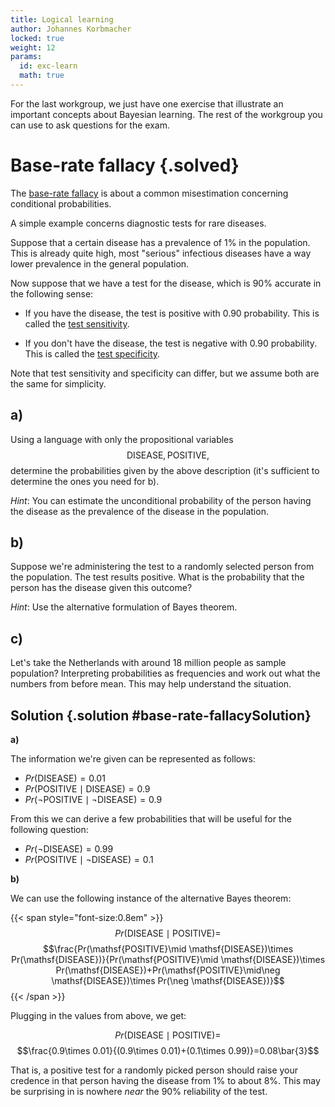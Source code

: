 ```yaml
---
title: Logical learning
author: Johannes Korbmacher
locked: true
weight: 12
params: 
  id: exc-learn
  math: true
---
```


For the last workgroup, we just have one exercise that illustrate an important
concepts about Bayesian learning. The rest of the workgroup you can use to ask
questions for the exam.

# Base-rate fallacy {.solved}

The [base-rate fallacy](https://en.wikipedia.org/wiki/Base_rate_fallacy) is 
about a common misestimation concerning conditional probabilities.

A simple example concerns diagnostic tests for rare diseases.

Suppose that a certain disease has a prevalence of 1% in the population. This is
already quite high, most "serious" infectious diseases have a way lower
prevalence in the general population.

Now suppose that we have a test for the disease, which is 90% accurate in the
following sense:

+ If you have the disease, the test is positive with 0.90 probability. This is
called the [test sensitivity](Sensitivity_and_specificity).

+ If you don't have the disease, the test is negative with 0.90 probability. This is
called the [test specificity](Sensitivity_and_specificity).

Note that test sensitivity and specificity can differ, but we assume both are
the same for simplicity.

## a)

Using a language with only the propositional variables
$$\mathsf{DISEASE},\mathsf{POSITIVE},$$ determine the probabilities given by the
above description (it's sufficient to determine the ones you need for b).

_Hint_: You can estimate the unconditional probability of the person having the
disease as the prevalence of the disease in the population.

## b)

Suppose we're administering the test to a randomly selected person from the
population. The test results positive. What is the probability that the person
has the disease given this outcome? 

_Hint_: Use the alternative formulation of Bayes theorem.

## c) 

Let's take the Netherlands with around 18 million people as sample population?
Interpreting probabilities as frequencies and work out what the numbers from
before mean. This may help understand the situation.

## Solution {.solution #base-rate-fallacySolution}

**a)**

The information we're given can be represented as follows:

+ $Pr(\mathsf{DISEASE})=0.01$
+ $Pr(\mathsf{POSITIVE}\mid\mathsf{DISEASE})=0.9$
+ $Pr(\neg\mathsf{POSITIVE}\mid\neg\mathsf{DISEASE})=0.9$

From this we can derive a few probabilities that will be useful for the
following question:

+ $Pr(\neg\mathsf{DISEASE})=0.99$
+ $Pr(\mathsf{POSITIVE}\mid\neg\mathsf{DISEASE})=0.1$

**b)**

We can use the following instance of the alternative Bayes theorem:


{{< span style="font-size:0.8em" >}}
$$Pr(\mathsf{DISEASE}\mid \mathsf{POSITIVE})=$$
$$\frac{Pr(\mathsf{POSITIVE}\mid \mathsf{DISEASE})\times Pr(\mathsf{DISEASE})}{Pr(\mathsf{POSITIVE}\mid \mathsf{DISEASE})\times
Pr(\mathsf{DISEASE})+Pr(\mathsf{POSITIVE}\mid\neg \mathsf{DISEASE})\times Pr(\neg \mathsf{DISEASE})}$$
{{< /span  >}}

Plugging in the values from above, we get:


$$Pr(\mathsf{DISEASE}\mid \mathsf{POSITIVE})=$$
$$\frac{0.9\times 0.01}{(0.9\times 0.01)+(0.1\times 0.99)}=0.08\bar{3}$$

That is, a positive test for a randomly picked person should raise your credence
in that person having the disease from 1% to about 8%. This may be surprising in
is nowhere _near_ the 90% reliability of the test.

